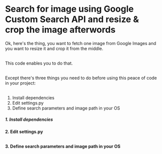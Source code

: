
<h1>Search for image using Google Custom Search API and resize & crop the image afterwords</h1>

<p>

Ok, here's the thing, you want to fetch one image from Google Images and you want to resize it and crop it from the middle.<br /><br />

This code enables you to do that.<br /><br />

Except there's three things you need to do before using this peace of code in your project:<br /><br />

1. Install dependencies<br />
2. Edit settings.py<br />
3. Define search parameters and image path in your OS

</p>

<p>

<h5>1. Install dependencies</h5>


<strong>2. Edit settings.py</strong><br /><br />


<strong>3. Define search parameters and image path in your OS</strong><br /><br />


</p>
